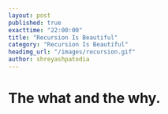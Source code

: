 ```yaml
---
layout: post
published: true
exacttime: "22:00:00"
title: "Recursion Is Beautiful"
category: "Recursion Is Beautiful"
headimg_url: "/images/recursion.gif"
author: shreyashpatodia
---
```


# The what and the why.


